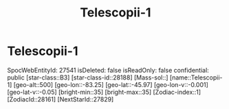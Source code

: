 ﻿---
title: "Telescopii-1"
location: [-45.97,-83.25,500]
type: Station
tags:
- astro/Star

---

# Telescopii-1

SpocWebEntityId: 27541
isDeleted: false
isReadOnly: false
confidential: public
[star-class::B3]
[star-class-id::28188]
[Mass-sol::]
[name::Telescopii-1]
[geo-alt::500]
[geo-lon::-83.25]
[geo-lat::-45.97]
[geo-lon-v::-0.001]
[geo-lat-v::-0.05]
[bright-min::35]
[bright-max::35]
[Zodiac-index::1]
[ZodiacId::28161]
[NextStarId::27829]

